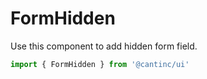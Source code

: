# FormHidden

Use this component to add hidden form field.

```typescript
import { FormHidden } from '@cantinc/ui'
```
